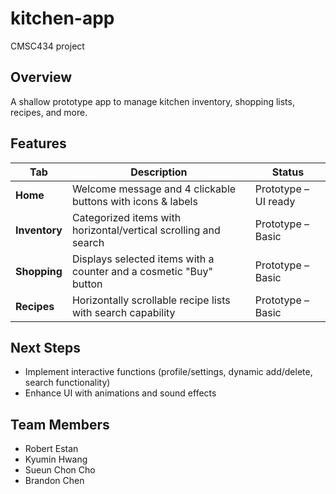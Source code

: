 # kitchen-app  
CMSC434 project

## Overview
A shallow prototype app to manage kitchen inventory, shopping lists, recipes, and more.

## Features

| Tab         | Description                                                     | Status               |
|-------------|-----------------------------------------------------------------|----------------------|
| **Home**    | Welcome message and 4 clickable buttons with icons & labels     | Prototype – UI ready |
| **Inventory** | Categorized items with horizontal/vertical scrolling and search | Prototype – Basic    |
| **Shopping**  | Displays selected items with a counter and a cosmetic "Buy" button  | Prototype – Basic    |
| **Recipes**   | Horizontally scrollable recipe lists with search capability      | Prototype – Basic    |

## Next Steps
- Implement interactive functions (profile/settings, dynamic add/delete, search functionality)
- Enhance UI with animations and sound effects

## Team Members
- Robert Estan  
- Kyumin Hwang  
- Sueun Chon Cho  
- Brandon Chen
